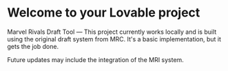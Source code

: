 # Welcome to your Lovable project

Marvel Rivals Draft Tool — This project currently works locally and is built using the original draft system from MRC. It's a basic implementation, but it gets the job done.

Future updates may include the integration of the MRI system.
